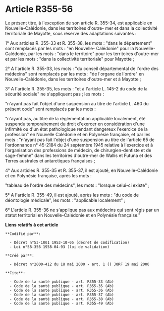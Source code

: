 # Article R355-56

Le présent titre, à l'exception de son article R. 355-34, est applicable en Nouvelle-Calédonie, dans les territoires d'outre-
mer et dans la collectivité territoriale de Mayotte, sous réserve des adaptations suivantes :

1° Aux articles R. 355-33 et R. 355-38, les mots : "dans le département" sont remplacés par les mots : "en Nouvelle-
Calédonie" pour la Nouvelle-Calédonie, par les mots : "dans le territoire" pour les territoires d'outre-mer et par les mots :
"dans la collectivité territoriale" pour Mayotte ;

2° A l'article R. 355-33, les mots : "du conseil départemental de l'ordre des médecins" sont remplacés par les mots : "de
l'organe de l'ordre" en Nouvelle-Calédonie, dans les territoires d'outre-mer et à Mayotte ;

3° A l'article R. 355-35, les mots : "et à l'article L. 145-2 du code de la sécurité sociale" ne s'appliquent pas ; les
mots :

"n'ayant pas fait l'objet d'une suspension au titre de l'article L. 460 du présent code" sont remplacés par les mots :

"n'ayant pas, au titre de la réglementation applicable localement, été suspendu temporairement du droit d'exercer en
considération d'une infirmité ou d'un état pathologique rendant dangereux l'exercice de la profession" en Nouvelle Calédonie
et en Polynésie française, et par les mots : "n'ayant pas fait l'objet d'une suspension au titre de l'article 65 de
l'ordonnance n° 45-2184 du 24 septembre 1945 relative à l'exercice et à l'organisation des professions de médecin, de
chirurgien-dentiste et de sage-femme" dans les territoires d'outre-mer de Wallis et Futuna et des Terres australes et
antarctiques françaises ;

4° Aux articles R. 355-35 et R. 355-37, il est ajouté, en Nouvelle-Calédonie et en Polynésie française, après les mots :

"tableau de l'ordre des médecins", les mots : "lorsque celui-ci existe" ;

5° A l'article R. 355-49, il est ajouté, après les mots : "du code de déontologie médicale", les mots : "applicable
localement" ;

6° L'article R. 355-36 ne s'applique pas aux médecins qui sont régis par un statut territorial en Nouvelle-Calédonie et en
Polynésie française."

**Liens relatifs à cet article**

	**Codifié par**:

	  - Décret n°53-1001 1953-10-05 (décret de codification)
	  - Loi n°58-356 1958-04-03 (loi de validation)

	**Créé par**:

	  - Décret n°2000-412 du 18 mai 2000 - art. 1 () JORF 19 mai 2000

	**Cite**:

	  - Code de la santé publique - art. R355-33 (Ab)
	  - Code de la santé publique - art. R355-35 (Ab)
	  - Code de la santé publique - art. R355-36 (Ab)
	  - Code de la santé publique - art. R355-37 (Ab)
	  - Code de la santé publique - art. R355-38 (Ab)
	  - Code de la santé publique - art. R355-49 (Ab)
